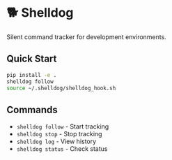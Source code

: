 # 🐕 Shelldog

Silent command tracker for development environments.

## Quick Start

```bash
pip install -e .
shelldog follow
source ~/.shelldog/shelldog_hook.sh
```

## Commands

- `shelldog follow` - Start tracking
- `shelldog stop` - Stop tracking  
- `shelldog log` - View history
- `shelldog status` - Check status